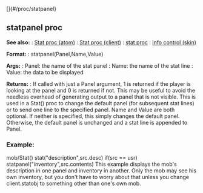 []{#/proc/statpanel}
  ## statpanel proc
  **See also:**
  :   [Stat proc (atom)](ref/atom/proc/Stat)
  :   [Stat proc (client)](ref/client/proc/Stat)
  :   [stat proc](ref/proc/stat)
  :   [Info control (skin)](ref/%7Bskin%7D/control/info)
  <!-- -->
  **Format:**
  :   statpanel(Panel,Name,Value)
  <!-- -->
  **Args:**
  :   Panel: the name of the stat panel
  :   Name: the name of the stat line
  :   Value: the data to be displayed
  <!-- -->
  **Returns:**
  :   If called with just a Panel argument, 1 is returned if the player is
      looking at the panel and 0 is returned if not. This may be useful to
      avoid the needless overhead of generating output to a panel that is
      not visible.
  This is used in a Stat() proc to change the default panel (for
  subsequent stat lines) or to send one line to the specified panel. Name
  and Value are both optional. If neither is specified, this simply
  changes the default panel. Otherwise, the default panel is unchanged and
  a stat line is appended to Panel.
  ### Example:
  mob/Stat() stat(\"description\",src.desc) if(src == usr)
  statpanel(\"inventory\",src.contents)
  This example displays the mob\'s description in one panel and inventory
  in another. Only the mob may see his own inventory, but you don\'t have
  to worry about that unless you change client.statobj to something other
  than one\'s own mob.